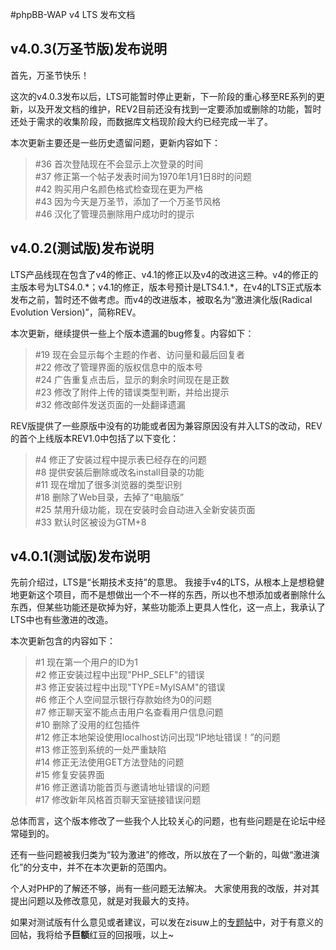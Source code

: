 #phpBB-WAP v4 LTS 发布文档

## v4.0.3(万圣节版)发布说明
首先，万圣节快乐！

这次的v4.0.3发布以后，LTS可能暂时停止更新，下一阶段的重心移至RE系列的更新，以及开发文档的维护，REV2目前还没有找到一定要添加或删除的功能，暂时还处于需求的收集阶段，而数据库文档现阶段大约已经完成一半了。

本次更新主要还是一些历史遗留问题，更新内容如下：

>\#36 首次登陆现在不会显示上次登录的时间<br/>
>\#37 修正第一个帖子发表时间为1970年1月1日8时的问题<br/>
>\#42 购买用户名颜色格式检查现在更为严格<br/>
>\#43 因为今天是万圣节，添加了一个万圣节风格<br/>
>\#46 汉化了管理员删除用户成功时的提示<br/>

## v4.0.2(测试版)发布说明
LTS产品线现在包含了v4的修正、v4.1的修正以及v4的改进这三种。v4的修正的主版本号为LTS4.0.\*；v4.1的修正，版本号预计是LTS4.1.\*，在v4的LTS正式版本发布之前，暂时还不做考虑。而v4的改进版本，被取名为“激进演化版(Radical Evolution Version)”，简称REV。

本次更新，继续提供一些上个版本遗漏的bug修复。内容如下：

>\#19 现在会显示每个主题的作者、访问量和最后回复者<br/>
>\#22 修改了管理界面的版权信息中的版本号<br/>
>\#24 广告重复点击后，显示的剩余时间现在是正数<br/>
>\#23 修改了附件上传的错误类型判断，并给出提示<br/>
>\#32 修改邮件发送页面的一处翻译遗漏<br/>

REV版提供了一些原版中没有的功能或者因为兼容原因没有并入LTS的改动，REV的首个上线版本REV1.0中包括了以下变化：

>\#4 修正了安装过程中提示表已经存在的问题<br/>
>\#8 提供安装后删除或改名install目录的功能<br/>
>\#11 现在增加了很多浏览器的类型识别<br/>
>\#18 删除了Web目录，去掉了“电脑版”<br/>
>\#25 禁用升级功能，现在安装时会自动进入全新安装页面<br/>
>\#33 默认时区被设为GTM+8<br/>

## v4.0.1(测试版)发布说明
先前介绍过，LTS是“长期技术支持”的意思。
我接手v4的LTS，从根本上是想稳健地更新这个项目，而不是想做出一个不一样的东西，所以也不想添加或者删除什么东西，但某些功能还是砍掉为好，某些功能添上更具人性化，这一点上，我承认了LTS中也有些激进的改造。

本次更新包含的内容如下：

>\#1 现在第一个用户的ID为1<br/>
>\#2 修正安装过程中出现"PHP_SELF"的错误<br/>
>\#3 修正安装过程中出现"TYPE=MyISAM"的错误<br/>
>\#6 修正个人空间显示银行存款始终为0的问题<br/>
>\#7 修正聊天室不能点击用户名查看用户信息问题<br/>
>\#10 删除了没用的红包插件<br/>
>\#12 修正本地架设使用localhost访问出现“IP地址错误！”的问题<br/>
>\#13 修正签到系统的一处严重缺陷<br/>
>\#14 修正无法使用GET方法登陆的问题<br/>
>\#15 修复安装界面<br/>
>\#16 修正邀请功能首页与邀请地址错误的问题<br/>
>\#17 修改新年风格首页聊天室链接错误问题<br/>


总体而言，这个版本修改了一些我个人比较关心的问题，也有些问题是在论坛中经常碰到的。

还有一些问题被我归类为“较为激进”的修改，所以放在了一个新的，叫做“激进演化”的分支中，并不在本次更新的范围内。

个人对PHP的了解还不够，尚有一些问题无法解决。
大家使用我的改版，并对其提出问题以及修改意见，就是对我最大的支持。

如果对测试版有什么意见或者建议，可以发在zisuw上的[专题帖](http://zisuw.com/viewtopic.php?p=24720)中，对于有意义的回帖，我将给予**巨额**红豆的回报哦，以上~
